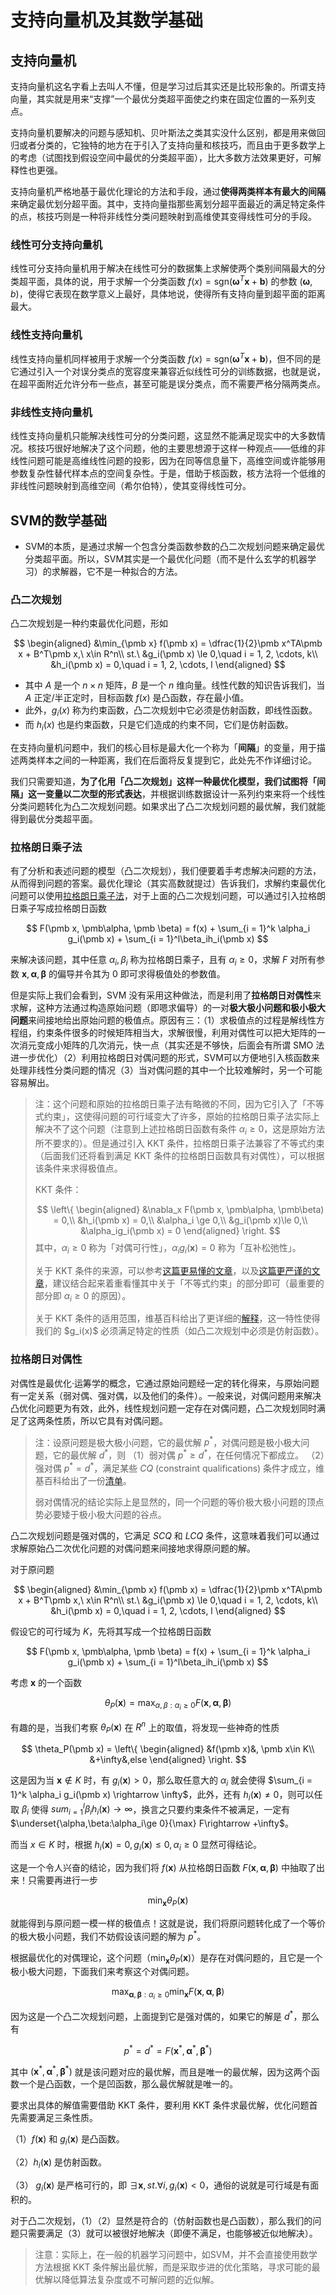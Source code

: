 # 支持向量机及其数学基础

## 支持向量机

支持向量机这名字看上去叫人不懂，但是学习过后其实还是比较形象的。所谓支持向量，其实就是用来“支撑”一个最优分类超平面使之约束在固定位置的一系列支点。

支持向量机要解决的问题与感知机、贝叶斯法之类其实没什么区别，都是用来做回归或者分类的，它独特的地方在于引入了支持向量和核技巧，而且由于更多数学上的考虑（试图找到假设空间中最优的分类超平面），比大多数方法效果更好，可解释性也更强。

支持向量机严格地基于最优化理论的方法和手段，通过**使得两类样本有最大的间隔**来确定最优划分超平面。其中，支持向量指那些离划分超平面最近的满足特定条件的点，核技巧则是一种将非线性分类问题映射到高维使其变得线性可分的手段。

### 线性可分支持向量机

线性可分支持向量机用于解决在线性可分的数据集上求解使两个类别间隔最大的分类超平面，具体的说，用于求解一个分类函数 $f(x) = \text{sgn}(\pmb\omega^T\pmb x + \pmb b)$ 的参数 $(\pmb\omega, b)$，使得它表现在数学意义上最好，具体地说，使得所有支持向量到超平面的距离最大。

### 线性支持向量机

线性支持向量机同样被用于求解一个分类函数 $f(x) = \text{sgn}(\pmb\omega^T\pmb x + \pmb b)$，但不同的是它通过引入一个对误分类点的宽容度来兼容近似线性可分的训练数据，也就是说，在超平面附近允许分布一些点，甚至可能是误分类点，而不需要严格分隔两类点。

### 非线性支持向量机

线性支持向量机只能解决线性可分的分类问题，这显然不能满足现实中的大多数情况。核技巧很好地解决了这个问题，他的主要思想源于这样一种观点——低维的非线性问题可能是高维线性问题的投影，因为在同等信息量下，高维空间或许能够用参数复杂性替代样本点的空间复杂性。于是，借助于核函数，核方法将一个低维的非线性问题映射到高维空间（希尔伯特），使其变得线性可分。

## SVM的数学基础

* SVM的本质，是通过求解一个包含分类函数参数的凸二次规划问题来确定最优分类超平面。所以，SVM其实是一个最优化问题（而不是什么玄学的机器学习）的求解器，它不是一种拟合的方法。

### 凸二次规划

凸二次规划是一种约束最优化问题，形如

$$
\begin{aligned}
    &\min_{\pmb x} f(\pmb x) = \dfrac{1}{2}\pmb x^TA\pmb x + B^T\pmb x,\ x\in R^n\\
    st.\ &g_i(\pmb x) \le 0,\quad i = 1, 2, \cdots, k\\
    &h_i(\pmb x) = 0,\quad i = 1, 2, \cdots, l
\end{aligned}
$$

* 其中 $A$ 是一个 $n\times n$ 矩阵，$B$ 是一个 $n$ 维向量。线性代数的知识告诉我们，当 $A$ 正定/半正定时，目标函数 $f(x)$ 是凸函数，存在最小值。
* 此外，$g_i(x)$ 称为约束函数，凸二次规划中它必须是仿射函数，即线性函数。
* 而 $h_i(x)$ 也是约束函数，只是它们造成的约束不同，它们是仿射函数。

在支持向量机问题中，我们的核心目标是最大化一个称为「**间隔**」的变量，用于描述两类样本之间的一种距离，我们在后面将反复提到它，此处先不作详细讨论。

我们只需要知道，**为了化用「凸二次规划」这样一种最优化模型，我们试图将「间隔」这一变量以二次型的形式表达**，并根据训练数据设计一系列约束来将一个线性分类问题转化为凸二次规划问题。如果求出了凸二次规划问题的最优解，我们就能得到最优分类超平面。

### 拉格朗日乘子法

有了分析和表述问题的模型（凸二次规划），我们便要着手考虑解决问题的方法，从而得到问题的答案。最优化理论（其实高数就提过）告诉我们，求解约束最优化问题可以使用[拉格朗日乘子法](../../高等数学（下）/第六章/多元函数极值问题.md#拉格朗日乘数法)，对于上面的凸二次规划问题，可以通过引入拉格朗日乘子写成拉格朗日函数

$$
F(\pmb x, \pmb\alpha, \pmb \beta) = f(x) + \sum_{i = 1}^k \alpha_i g_i(\pmb x) + \sum_{i = 1}^l\beta_ih_i(\pmb x)
$$

来解决该问题，其中任意 $\alpha_i, \beta_i$ 称为拉格朗日乘子，且有 $\alpha_i \ge 0$，求解 $F$ 对所有参数 $\pmb x, \pmb \alpha, \pmb \beta$ 的偏导并令其为 $0$ 即可求得极值处的参数值。

但是实际上我们会看到，SVM 没有采用这种做法，而是利用了**拉格朗日对偶性**来求解，这种方法通过构造原始问题（即嗯求偏导）的一对**极大极小问题和极小极大问题**来间接地给出原始问题的极值点。原因有三：（1）求极值点的过程是解线性方程组，约束条件很多的时候矩阵相当大，求解很慢，利用对偶性可以把大矩阵的一次消元变成小矩阵的几次消元，快一点（其实还是不够快，后面会有所谓 SMO 法进一步优化）（2）利用拉格朗日对偶问题的形式，SVM可以方便地引入核函数来处理非线性分类问题的情况（3）当对偶问题的其中一个比较难解时，另一个可能容易解出。

> 注：这个问题和原始的拉格朗日乘子法有略微的不同，因为它引入了「不等式约束」，这使得问题的可行域变大了许多，原始的拉格朗日乘子法实际上解决不了这个问题（注意到上述拉格朗日函数有条件 $\alpha_i \ge 0$，这是原始方法所不要求的）。但是通过引入 KKT 条件，拉格朗日乘子法兼容了不等式约束（后面我们还将看到满足 KKT 条件的拉格朗日函数具有对偶性），可以根据该条件来求得极值点。
> 
> KKT 条件：
> 
>$$
\left\{
\begin{aligned}
    &\nabla_x F(\pmb x, \pmb\alpha, \pmb\beta) = 0,\\
    &h_i(\pmb x) = 0,\\
    &\alpha_i \ge 0,\\
    &g_i(\pmb x)\le 0,\\
    &\alpha_ig_i(\pmb x) = 0
\end{aligned}
\right.
$$
> 其中，$\alpha_i \ge 0$ 称为「对偶可行性」，$\alpha_ig_i(\pmb x) = 0$ 称为「互补松弛性」。
> 
> 关于 KKT 条件的来源，可以参考[这篇更易懂的文章](https://zhuanlan.zhihu.com/p/154517678)，以及[这篇更严谨的文章](https://zhuanlan.zhihu.com/p/38163970)，建议结合起来着重看懂其中关于「不等式约束」的部分即可（最重要的部分即 $\alpha_i \ge 0$ 的原因）。
> 
> 关于 KKT 条件的适用范围，维基百科给出了更详细的[解释](https://en.wikipedia.org/wiki/Karush%E2%80%93Kuhn%E2%80%93Tucker_conditions#Regularity_conditions_(or_constraint_qualifications))，这一特性使得我们的 $g_i(x)$ 必须满足特定的性质（如凸二次规划中必须是仿射函数）。

### 拉格朗日对偶性

对偶性是最优化·运筹学的概念，它通过原始问题经一定的转化得来，与原始问题有一定关系（弱对偶、强对偶，以及他们的条件）。一般来说，对偶问题用来解决凸优化问题更为有效，此外，线性规划问题一定存在对偶问题，凸二次规划同时满足了这两条性质，所以它具有对偶问题。

> 注：设原问题是极大极小问题，它的最优解 $p^*$，对偶问题是极小极大问题，它的最优解 $d^*$，则
> （1）弱对偶 $p^* \ge d^*$，在任何情况下都成立。
> （2）强对偶 $p^* = d^*$，满足某些 $CQ$ (constraint qualifications) 条件才成立，维基百科给出了一份[清单](https://en.wikipedia.org/wiki/Karush%E2%80%93Kuhn%E2%80%93Tucker_conditions#Regularity_conditions_(or_constraint_qualifications))。
> 
> 弱对偶情况的结论实际上是显然的，同一个问题的等价极大极小问题的顶点势必要矮于极小极大问题的谷点。

凸二次规划问题是强对偶的，它满足 $SCQ$ 和 $LCQ$ 条件，这意味着我们可以通过求解原始凸二次优化问题的对偶问题来间接地求得原问题的解。

对于原问题

$$
\begin{aligned}
    &\min_{\pmb x} f(\pmb x) = \dfrac{1}{2}\pmb x^TA\pmb x + B^T\pmb x,\ x\in R^n\\
    st.\ &g_i(\pmb x) \le 0,\quad i = 1, 2, \cdots, k\\
    &h_i(\pmb x) = 0,\quad i = 1, 2, \cdots, l
\end{aligned}
$$

假设它的可行域为 $K$，先将其写成一个拉格朗日函数

$$
F(\pmb x, \pmb\alpha, \pmb \beta) = f(x) + \sum_{i = 1}^k \alpha_i g_i(\pmb x) + \sum_{i = 1}^l\beta_ih_i(\pmb x)
$$

考虑 $\pmb x$ 的一个函数

$$
\theta_P(\pmb x) = \max_{\alpha,\beta:\alpha_i \ge 0} F(\pmb x, \pmb \alpha, \pmb \beta)
$$

有趣的是，当我们考察 $\theta_P(\pmb x)$ 在 $R^n$ 上的取值，将发现一些神奇的性质

$$
\theta_P(\pmb x) = \left\{
\begin{aligned}
    &f(\pmb x)&, \pmb x\in K\\
    &+\infty&,else
\end{aligned}
\right.
$$

这是因为当 $\pmb x\not\in K$ 时，有 $g_i(\pmb x) > 0$，那么取任意大的 $\alpha_i$ 就会使得 $\sum_{i = 1}^k \alpha_i g_i(\pmb x) \rightarrow \infty$，此外，还有 $h_i(\pmb x) \neq 0$，则可以任取 $\beta_i$ 使得 $sum_{i = 1}^l\beta_ih_i(\pmb x) \rightarrow \infty$，换言之只要约束条件不被满足，一定有 $\underset{\alpha,\beta:\alpha_i\ge 0}{\max} F\rightarrow +\infty$。

而当 $x\in K$ 时，根据 $h_i(\pmb x) = 0, g_i(\pmb x) \le 0, \alpha_i \ge 0$ 显然可得结论。

这是一个令人兴奋的结论，因为我们将 $f(\pmb x)$ 从拉格朗日函数 $F(\pmb x, \pmb\alpha, \pmb\beta)$ 中抽取了出来！只需要再进行一步

$$
\min_{\pmb x} \theta_P(\pmb x)
$$

就能得到与原问题一模一样的极值点！这就是说，我们将原问题转化成了一个等价的极大极小问题，我们不妨假设该问题的解为 $p^*$。

根据最优化的对偶理论，这个问题（$\min_{\pmb x}\theta_P(\pmb x)$）是存在对偶问题的，且它是一个极小极大问题，下面我们来考察这个对偶问题。

$$
\max_{\pmb\alpha, \pmb\beta: \alpha_i \ge 0}\min_{\pmb x} F(\pmb x, \pmb\alpha, \pmb\beta)
$$

因为这是一个凸二次规划问题，上面提到它是强对偶的，如果它的解是 $d^*$，那么有

$$
p^* = d^* = F(\pmb x^*, \pmb\alpha^*, \pmb\beta^*)
$$

其中 $(\pmb x^*, \pmb\alpha^*, \pmb\beta^*)$ 就是该问题对应的最优解，而且是唯一的最优解，因为这两个函数一个是凸函数，一个是凹函数，那么最优解就是唯一的。

要求出具体的解值需要借助 KKT 条件，要利用 KKT 条件求最优解，优化问题首先需要满足三条性质。

（1）$f(\pmb x)$ 和 $g_i(\pmb x)$ 是凸函数。

（2）$h_i(\pmb x)$ 是仿射函数。

（3） $g_i(\pmb x)$ 是严格可行的，即 $\exists \pmb x, st. \forall i, g_i(\pmb x) < 0$，通俗的说就是可行域是有面积的。

对于凸二次规划，（1）（2）显然是符合的（仿射函数也是凸函数），那么我们的问题只需要满足（3）就可以被很好地解决（即便不满足，也能够被近似地解决）。

> 注意：实际上，在一般的机器学习问题中，如SVM，并不会直接使用数学方法根据 KKT 条件解出最优解，而是采取步进的优化策略，寻求可能的最优解以降低算法复杂度或不可解问题的近似解。